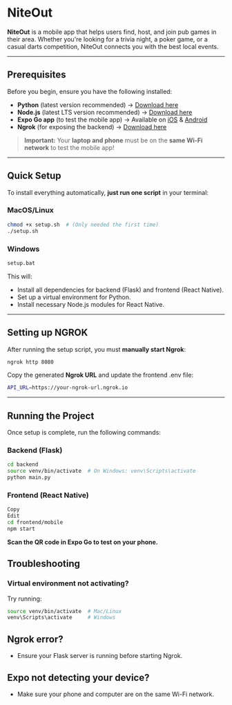 # NiteOut 

**NiteOut** is a mobile app that helps users find, host, and join pub games in their area. Whether you're looking for a trivia night, a poker game, or a casual darts competition, NiteOut connects you with the best local events.  

---

## Prerequisites  

Before you begin, ensure you have the following installed:  

- **Python** (latest version recommended) → [Download here](https://www.python.org/downloads/)  
- **Node.js** (latest LTS version recommended) → [Download here](https://nodejs.org/)  
- **Expo Go app** (to test the mobile app) → Available on [iOS](https://apps.apple.com/us/app/expo-go/id982107779) & [Android](https://play.google.com/store/apps/details?id=host.exp.exponent)  
- **Ngrok** (for exposing the backend) → [Download here](https://ngrok.com/download)  

> **Important:** Your **laptop and phone** must be on the **same Wi-Fi network** to test the mobile app!  

---

## Quick Setup  

To install everything automatically, **just run one script** in your terminal:  

### MacOS/Linux  
```sh
chmod +x setup.sh  # (Only needed the first time)
./setup.sh
```
### Windows
```sh
setup.bat
```
This will:
- Install all dependencies for backend (Flask) and frontend (React Native).
- Set up a virtual environment for Python.
- Install necessary Node.js modules for React Native.

---
## Setting up NGROK

After running the setup script, you must **manually start Ngrok**:
```sh
ngrok http 8080
```
Copy the generated **Ngrok URL** and update the frontend .env file:
```sh
API_URL=https://your-ngrok-url.ngrok.io
```

---

## Running the Project
Once setup is complete, run the following commands:
### Backend (Flask)
```sh
cd backend
source venv/bin/activate  # On Windows: venv\Scripts\activate
python main.py
```
### Frontend (React Native)
```sh
Copy
Edit
cd frontend/mobile
npm start
```
**Scan the QR code in Expo Go to test on your phone.**


## Troubleshooting
### Virtual environment not activating?
Try running:
```sh
source venv/bin/activate  # Mac/Linux  
venv\Scripts\activate     # Windows
```
## Ngrok error?
- Ensure your Flask server is running before starting Ngrok.

## Expo not detecting your device?
- Make sure your phone and computer are on the same Wi-Fi network.



